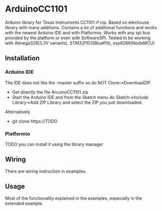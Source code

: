 # ArduinoCC1101
Arduino library for Texas Instruments CC1101 rf cip. Based on elechouse library with many additions. Contains a lot of additional functions
and works with the newest Arduino IDE and with Platformio. Works with any spi bus provided by the platform or even with SoftwareSPI. Tested to be working with Atmega328(3.3V variants), STM32f103(BluePill), esp8266(NodeMCU)

## Installation
### Arduino IDE
The IDE does not like the -master suffix so do NOT Clone->DownloadZIP. 
* Get directly the file ArcuinoCC1101.zip
* Start the Arduino IDE and from the Sketch menu do Sketch->Include Library->Add ZIP Library and select the ZIP you just downloaded.

Alternatively
* git clone https://TODO

### Platformio
TODO you can install it using the library manager

## Wiring
There are wiring instruction in examples.

## Usage
Most of the functionality explained in the examples, especially in the extended example. 

